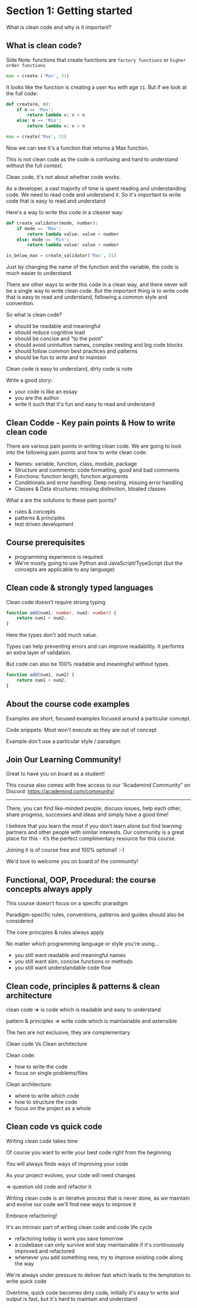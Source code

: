 # Section 1: Getting started

What is clean code and why is it important?

## What is clean code?

Side Note: functions that create functions are `factory functions` or `higher order functions`

```python
max = create ('Max', 31)
```

It looks like the function is creating a user `Max` with age `31`. But if we look at the full code: 

```python
def create(m, n):
    if m == 'Max':
        return lambda v: v < n
    else: m == 'Min':
        return lambda v: v > n

max = create('Max', 31)
```

Now we can see it's a function that returns a Max function.

This is not clean code as the code is confusing and hard to understand without the full context.

Clean code, it's not about whether code works.

As a developer, a vast majority of time is spent reading and understanding code. We need to read code and understand it. So it's important to write code that is easy to read and understand

Here's a way to write this code in a cleaner way:

```python
def create_validator(mode, number):
    if mode == 'Max':
        return lambda value: value < number
    else: mode == 'Min':
        return lambda value: value > number

is_below_max = create_validator('Max', 31)
```

Just by changing the name of the function and the variable, the code is much easier to understand.

There are other ways to write this code in a clean way, and there never will be a single way to write clean code. But the important thing is to write code that is easy to read and understand, following a common style and convention.

So what is clean code?

- should be readable and meaningful
- should reduce cognitive load
- should be concise and "to the point"
- should avoid unintuitive names, complex nesting and big code blocks
- should follow common best practices and patterns
- should be fun to write and to maintain

Clean code is easy to understand, dirty code is note

Write a good story: 
- your code is like an essay
- you are the author
- write it such that it's fun and easy to read and understand

## Clean Codde - Key pain points  & How to write clean code

There are various pain points in writing clean code. We are going to look into the following pain points and how to write clean code:

- Names: variable, function, class, module, package
- Structure and comments: code formatting, good and bad comments
- Functions: function length, function arguments
- Conditionals and error handling: Deep nesting, missing error handling
- Classes & Data structures: missing distinction, bloated classes

What a are the solutions to these pain points?
- rules & concepts
- patterns & principles
- test driven development

## Course prerequisites

- programming experience is required
- We're mostly going to use Python and JavaScript/TypeScript (but the concepts are applicable to any language)

## Clean code & strongly typed languages

Clean code doesn't require strong typing

```ts
function add(num1: number, num2: number) {
    return num1 + num2;
}
```

Here the types don't add much value. 

Types can help preventing errors and can improve readability. It performs an extra layer of validation.

But code can also be 100% readable and meaningful without types.

```js
function add(num1, num2) {
    return num1 + num2;
}
```

## About the course code examples

Examples are short, focused examples focused around a particular concept.

Code snippets: Most won't execute as they are out of concept

Example don't use a particular style / paradigm

## Join Our Learning Community!
Great to have you on board as a student!

This course also comes with free access to our “Academind Community” on Discord: https://academind.com/community/

---

There, you can find like-minded people, discuss issues, help each other, share progress, successes and ideas and simply have a good time!

I believe that you learn the most if you don’t learn alone but find learning partners and other people with similar interests. Our community is a great place for this - it’s the perfect complimentary resource for this course.

Joining it is of course free and 100% optional! :-)

We'd love to welcome you on board of the community!

## Functional, OOP, Procedural: the course concepts always apply

This course doesn't focus on a specific praradigm

Paradigm-specific rules, conventions, patterns and guides should also be considered

The core principles & rules always apply

No matter which programming language or style you're using...

- you still want readable and meaningful names
- you still want slim, concise functions or methods
- you still want understandable code flow

## Clean code, principles & patterns & clean architecture

clean code => is code which is readable and easy to understand

pattern & principles => write code which is maintainable and extensible

The two are not exclusive, they are complementary

Clean code Vs Clean architecture

Clean code:
- how to write the code
- focus on single problems/files

Clean architecture:
- where to write which code
- how to structure the code
- focus on the project as a whole

## Clean code vs quick code

Writing clean code takes time

Of course you want to write your best code right from the beginning

You will always finds ways of improving your code

As your project evolves, your code will need changes 

=> question old code and refactor it

Writing clean code is an iterative process that is never done, as we maintain and evolve our code we'll find new ways to improve it

Embrace refactoring!

It's an intrinsic part of writing clean code and code life cycle

- refactoring today is work you save tomorrow
- a codebase can only survive and stay maintainable if it's continuously improved and refactored
- whenever you add something new, try to improve existing code along the way

We're always under pressure to deliver fast which leads to the temptation to write quick code

Overtime, quick code becomes dirty code, initially it's easy to write and output is fast, but it's hard to maintain and understand








